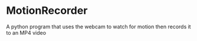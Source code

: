 # MotionRecorder
A python program that uses the webcam to watch for motion then records it to an MP4 video
